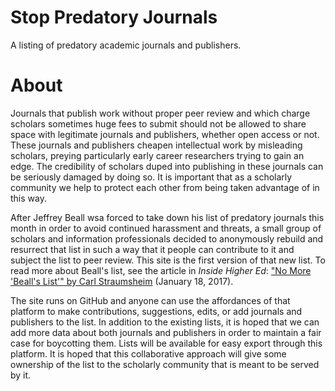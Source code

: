 # Stop Predatory Journals

 A listing of predatory academic journals and publishers. 
 
# About 

Journals that publish work without proper peer review and which charge scholars sometimes huge fees to submit should not be allowed to share space with legitimate journals and publishers, whether open access or not. 
These journals and publishers cheapen intellectual work by misleading scholars, preying particularly early career researchers trying to gain an edge. 
The credibility of scholars duped into publishing in these journals can be seriously damaged by doing so. 
It is important that as a scholarly community we help to protect each other from being taken advantage of in this way. 

After Jeffrey Beall wsa forced to take down his list of predatory journals this month in order to avoid continued harassment and threats, a small group of scholars and information professionals decided to anonymously rebuild and resurrect that list in such a way that it people can contribute to it and subject the list to peer review. 
This site is the first version of that new list.
To read more about Beall's list, see the article in *Inside Higher Ed*: ["No More 'Beall's List'" by Carl Straumsheim](https://www.insidehighered.com/news/2017/01/18/librarians-list-predatory-journals-reportedly-removed-due-threats-and-politics) (January 18, 2017). 

The site runs on GitHub and anyone can use the affordances of that platform to make contributions, suggestions, edits, or add journals and publishers to the list. 
In addition to the existing lists, it is hoped that we can add more data about both journals and publishers in order to maintain a fair case for boycotting them. 
Lists will be available for easy export through this platform. 
It is hoped that this collaborative approach will give some ownership of the list to the scholarly community that is meant to be served by it. 
